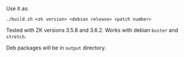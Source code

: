 Use it as:

    ./build.sh <zk version> <debian release> <patch number>

Tested with ZK versions 3.5.8 and 3.6.2.
Works with debian `buster` and `stretch`.

Deb packages will be in `output` directory.
